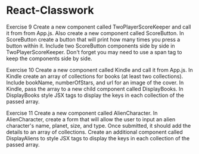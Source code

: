 # React-Classwork

Exercise 9
Create a new component called TwoPlayerScoreKeeper and call it from from App.js. Also create a new component called ScoreButton. In ScoreButton create a button that will print how many times you press a button within it. Include two ScoreButton components side by side in TwoPlayerScoreKeeper. Don't forget you may need to use a span tag to keep the components side by side.

Exercise 10
Create a new component called Kindle and call it from App.js. In Kindle create an array of collections for books (at least two collections). Include bookName, numberOfStars, and url for an image of the cover. In Kindle, pass the array to a new child component called DisplayBooks. In DisplayBooks style JSX tags to display the keys in each collection of the passed array.

Exercise 11
Create a new component called AlienCharacter. In AlienCharacter, create a form that will allow the user to input an alien character's name, planet, size, and type. Once submitted, it should add the details to an array of collections. Create an additional component called DisplayAliens to style JSX tags to display the keys in each collection of the passed array.
